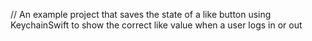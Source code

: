 // An example project that saves the state of a like button using KeychainSwift to show the correct like value when a user logs in or out
